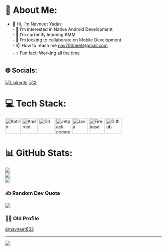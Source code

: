 # 💫 About Me:
- 👋 Hi, I’m Navneet Yadav<br>- 👀 I’m interested in Native Android Development<br>- 🌱 I’m currently learning KMM<br>- 💞️ I’m looking to collaborate on Mobile Development<br>- 📫 How to reach me nav700neet@gmail.com<br>- ⚡ Fun fact: Working all the time


## 🌐 Socials:
[![LinkedIn](https://img.shields.io/badge/LinkedIn-%230077B5.svg?logo=linkedin&logoColor=white)](https://linkedin.com/in/navneetyadav700) [![X](https://img.shields.io/badge/X-black.svg?logo=X&logoColor=white)](https://x.com/_navi_0048) 

# 💻 Tech Stack:
<p align="left">
  <img src="https://img.icons8.com/color/48/000000/kotlin.png" alt="Kotlin" width="50" height="50"/>
  <img src="https://img.icons8.com/color/48/000000/android-os.png" alt="Android" width="50" height="50"/>
  <img src="https://img.icons8.com/color/48/000000/git.png" alt="Git" width="50" height="50"/>
  <img src="https://blogger.googleusercontent.com/img/b/R29vZ2xl/AVvXsEjC97Z8BResg5dlPqczsRCFhP6zewWX0X0e7fVPG-G7PuUZwwZVsi9OPoqJYkgqT2h0FI95SsmWzVEgpt8b8HAqFiIxZ98TFtY4lE0b8UrtVJ2HrJebRwl6C9DslsQDl9KnBIrdHS6LtkY/s1600/jetpack+compose+icon_RGB.png" alt="Jetpack compose" width="50" height="50"/>
  <img src="https://img.icons8.com/color/48/000000/java-coffee-cup-logo--v1.png" alt="Java" width="50" height="50"/>
  <img src="https://img.icons8.com/color/48/000000/firebase.png" alt="Firebase" width="50" height="50"/>
  <img src="https://img.icons8.com/color/48/000000/github.png" alt="Github" width="50" height="50"/>
</p>


# 📊 GitHub Stats:
![](https://github-readme-stats.vercel.app/api?username=navneet851&theme=dark&hide_border=true&include_all_commits=false&count_private=false)<br/>
![](https://github-readme-streak-stats.herokuapp.com/?user=navneet851&theme=dark&hide_border=true)<br/>
![](https://github-readme-stats.vercel.app/api/top-langs/?username=navneet851&theme=dark&hide_border=true&include_all_commits=false&count_private=false&layout=compact)

### ✍️ Random Dev Quote
![](https://quotes-github-readme.vercel.app/api?type=horizontal&theme=radical)


### 🧑‍🏫 Old Profile
<a href="https://github.com/navneet852" >@navneet852</a>


---
[![](https://visitcount.itsvg.in/api?id=navneet851&icon=5&color=1)](https://visitcount.itsvg.in)

<!-- Proudly created with GPRM ( https://gprm.itsvg.in ) -->

<!---
navneet851/navneet851 is a ✨ special ✨ repository because its `README.md` (this file) appears on your GitHub profile.
You can click the Preview link to take a look at your changes.
--->
